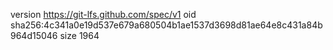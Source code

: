 version https://git-lfs.github.com/spec/v1
oid sha256:4c341a0e19d537e679a680504b1ae1537d3698d81ae64e8c431a84b964d15046
size 1964
